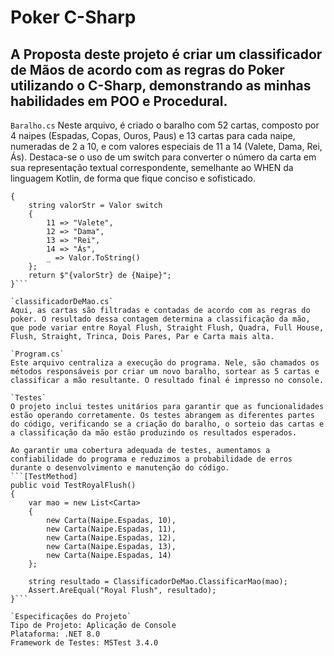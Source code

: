 # Poker C-Sharp

## A Proposta deste projeto é criar um classificador de Mãos de acordo com as regras do Poker utilizando o C-Sharp, demonstrando as minhas habilidades em POO e Procedural.

`Baralho.cs`
Neste arquivo, é criado o baralho com 52 cartas, composto por 4 naipes (Espadas, Copas, Ouros, Paus) e 13 cartas para cada naipe, numeradas de 2 a 10, e com valores especiais de 11 a 14 (Valete, Dama, Rei, Ás). Destaca-se o uso de um switch para converter o número da carta em sua representação textual correspondente, semelhante ao WHEN da linguagem Kotlin, de forma que fique conciso e sofisticado.
```public override string ToString()
{
    string valorStr = Valor switch
    {
        11 => "Valete",
        12 => "Dama",
        13 => "Rei",
        14 => "Ás",
        _ => Valor.ToString()
    };
    return $"{valorStr} de {Naipe}";
}```

`classificadorDeMao.cs`
Aqui, as cartas são filtradas e contadas de acordo com as regras do poker. O resultado dessa contagem determina a classificação da mão, que pode variar entre Royal Flush, Straight Flush, Quadra, Full House, Flush, Straight, Trinca, Dois Pares, Par e Carta mais alta.

`Program.cs`
Este arquivo centraliza a execução do programa. Nele, são chamados os métodos responsáveis por criar um novo baralho, sortear as 5 cartas e classificar a mão resultante. O resultado final é impresso no console.

`Testes`
O projeto inclui testes unitários para garantir que as funcionalidades estão operando corretamente. Os testes abrangem as diferentes partes do código, verificando se a criação do baralho, o sorteio das cartas e a classificação da mão estão produzindo os resultados esperados.

Ao garantir uma cobertura adequada de testes, aumentamos a confiabilidade do programa e reduzimos a probabilidade de erros durante o desenvolvimento e manutenção do código.
```[TestMethod]
public void TestRoyalFlush()
{
    var mao = new List<Carta>
    {
        new Carta(Naipe.Espadas, 10),
        new Carta(Naipe.Espadas, 11),
        new Carta(Naipe.Espadas, 12),
        new Carta(Naipe.Espadas, 13),
        new Carta(Naipe.Espadas, 14)
    };

    string resultado = ClassificadorDeMao.ClassificarMao(mao);
    Assert.AreEqual("Royal Flush", resultado);
}```

`Especificações do Projeto`
Tipo de Projeto: Aplicação de Console
Plataforma: .NET 8.0
Framework de Testes: MSTest 3.4.0
